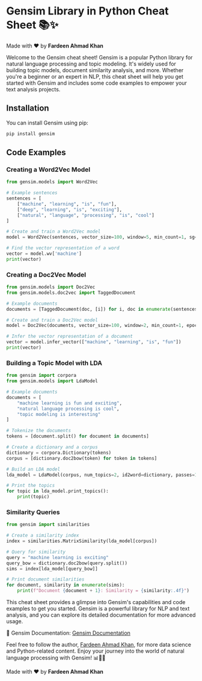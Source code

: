 # Gensim Library in Python Cheat Sheet 📚✨

Made with :heart: by **Fardeen Ahmad Khan**

Welcome to the Gensim cheat sheet! Gensim is a popular Python library for natural language processing and topic modeling. It's widely used for building topic models, document similarity analysis, and more. Whether you're a beginner or an expert in NLP, this cheat sheet will help you get started with Gensim and includes some code examples to empower your text analysis projects.

## Installation

You can install Gensim using pip:

```python
pip install gensim
```

## Code Examples

### Creating a Word2Vec Model

```python
from gensim.models import Word2Vec

# Example sentences
sentences = [
    ["machine", "learning", "is", "fun"],
    ["deep", "learning", "is", "exciting"],
    ["natural", "language", "processing", "is", "cool"]
]

# Create and train a Word2Vec model
model = Word2Vec(sentences, vector_size=100, window=5, min_count=1, sg=0)

# Find the vector representation of a word
vector = model.wv['machine']
print(vector)
```

### Creating a Doc2Vec Model

```python
from gensim.models import Doc2Vec
from gensim.models.doc2vec import TaggedDocument

# Example documents
documents = [TaggedDocument(doc, [i]) for i, doc in enumerate(sentences)]

# Create and train a Doc2Vec model
model = Doc2Vec(documents, vector_size=100, window=2, min_count=1, epochs=20)

# Infer the vector representation of a document
vector = model.infer_vector(["machine", "learning", "is", "fun"])
print(vector)
```

### Building a Topic Model with LDA

```python
from gensim import corpora
from gensim.models import LdaModel

# Example documents
documents = [
    "machine learning is fun and exciting",
    "natural language processing is cool",
    "topic modeling is interesting"
]

# Tokenize the documents
tokens = [document.split() for document in documents]

# Create a dictionary and a corpus
dictionary = corpora.Dictionary(tokens)
corpus = [dictionary.doc2bow(token) for token in tokens]

# Build an LDA model
lda_model = LdaModel(corpus, num_topics=2, id2word=dictionary, passes=10)

# Print the topics
for topic in lda_model.print_topics():
    print(topic)
```

### Similarity Queries

```python
from gensim import similarities

# Create a similarity index
index = similarities.MatrixSimilarity(lda_model[corpus])

# Query for similarity
query = "machine learning is exciting"
query_bow = dictionary.doc2bow(query.split())
sims = index[lda_model[query_bow]]

# Print document similarities
for document, similarity in enumerate(sims):
    print(f"Document {document + 1}: Similarity = {similarity:.4f}")
```

This cheat sheet provides a glimpse into Gensim's capabilities and code examples to get you started. Gensim is a powerful library for NLP and text analysis, and you can explore its detailed documentation for more advanced usage.

📖 Gensim Documentation: [Gensim Documentation](https://radimrehurek.com/gensim/)

Feel free to follow the author, [Fardeen Ahmad Khan](https://github.com/I-Fardeen), for more data science and Python-related content. Enjoy your journey into the world of natural language processing with Gensim! 📊📝📖

Made with :heart: by **Fardeen Ahmad Khan**
